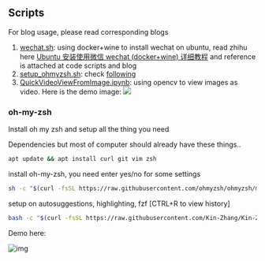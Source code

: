 Scripts
---

For blog usage, please read corresponding blogs


1. [wechat.sh](wechat.sh): using docker+wine to install wechat on ubuntu, read zhihu here [Ubuntu 安装使用微信 wechat (docker+wine) 详细教程](https://zhuanlan.zhihu.com/p/570187823) and reference is attached at code scripts and blog
2. [setup_ohmyzsh.sh](setup_ohmyzsh.sh): check [following](#oh-my-zsh)
3. [QuickVideoViewFromImage.ipynb](QuickVideoViewFromImage.ipynb): using opencv to view images as video. Here is the demo image:
    ![](https://github.com/Kin-Zhang/Kin-Zhang/assets/35365764/dfac284d-3be4-4e15-bbd0-5d7a5ee0ca86)



### oh-my-zsh

Install oh my zsh and setup all the thing you need

Dependencies but most of computer should already have these things..
```bash
apt update && apt install curl git vim zsh
```

install oh-my-zsh, you need enter yes/no for some settings
```bash
sh -c "$(curl -fsSL https://raw.githubusercontent.com/ohmyzsh/ohmyzsh/master/tools/install.sh)"
```

setup on autosuggestions, highlighting, fzf [CTRL+R to view history]
```bash
bash -c "$(curl -fsSL https://raw.githubusercontent.com/Kin-Zhang/Kin-Zhang/main/scripts/setup_ohmyzsh.sh)"
```

Demo here:

![img](https://img-blog.csdnimg.cn/5d3095910235457eaa369a2fb3c10bd0.gif)
